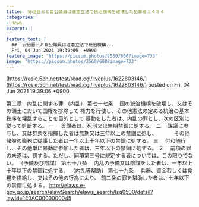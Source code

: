 ```yaml
---
title:  安倍晋三と自公議員は違憲立法で統治機構を破壊した犯罪者１４８４ 
categories:
- news
excerpt: |
  
feature_text: |
  ##  安倍晋三と自公議員は違憲立法で統治機構...
  Fri, 04 Jun 2021 19:39:06  +0900
feature_image: "https://picsum.photos/2560/600?image=733"
image: "https://picsum.photos/2560/600?image=733"
---
```


[https://rosie.5ch.net/test/read.cgi/liveplus/1622803146/](https://rosie.5ch.net/test/read.cgi/liveplus/1622803146/)
posted on Fri, 04 Jun 2021 19:39:06  +0900

<!--more-->

第二章　内乱に関する罪 （内乱） 第七十七条 　国の統治機構を破壊し、又はその領土において国権を排除して 権力を行使し、その他憲法の定める統治の基本秩序を壊乱することを目的として 暴動をした者は、内乱の罪とし、次の区別に従って処断する。 一 　首謀者は、死刑又は無期禁錮に処する。 二 　謀議に参与し、又は群衆を指揮した者は無期又は三年以上の禁錮に処し、 　　　その他諸般の職務に従事した者は一年以上十年以下の禁錮に処する。 三 　付和随行し、その他単に暴動に参加した者は、三年以下の禁錮に処する。 ２ 　前項の罪の未遂は、罰する。ただし、同項第三号に規定する者については、この限りでない。 （予備及び陰謀） 第七十八条 　内乱の予備又は陰謀をした者は、一年以上十年以下の禁錮に処する。 （内乱等幇助） 第七十九条 　兵器、資金若しくは食糧を供給し、又はその他の行為により、 前二条の罪を幇助した者は、七年以下の禁錮に処する。 http://elaws.e-gov.go.jp/search/elawSearch/elaws_search/lsg0500/detail?lawId=140AC0000000045

